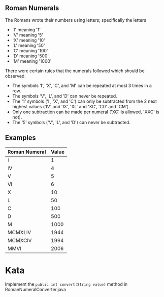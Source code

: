 ## Roman Numerals

The Romans wrote their numbers using letters; 
specifically the letters 
* 'I' meaning '1' 
* 'V' meaning '5' 
* 'X' meaning '10' 
* 'L' meaning '50' 
* 'C' meaning '100' 
* 'D' meaning '500' 
* 'M' meaning '1000'

There were certain rules that the numerals followed which should be observed:

* The symbols 'I', 'X', 'C', and 'M' can be repeated at most 3 times in a row. 
* The symbols 'V', 'L', and 'D' can never be repeated. 
* The '1' symbols ('I', 'X', and 'C') can only be subtracted from the 2 next highest values ('IV' and 'IX', 'XL' and 'XC', 'CD' and 'CM'). 
* Only one subtraction can be made per numeral ('XC' is allowed, 'XXC' is not). 
* The '5' symbols ('V', 'L', and 'D') can never be subtracted.

## Examples

Roman Numeral | Value 
------------- | ----- 
I             | 1 
IV            | 4 
V             | 5 
VI            | 6 
X             | 10 
L             | 50 
C             | 100 
D             | 500 
M             | 1000 
MCMXLIV       | 1944 
MCMXCIV       | 1994 
MMVI          | 2006 

# Kata

Implement the `public int convert(String value)` method in RomanNumeralConverter.java


